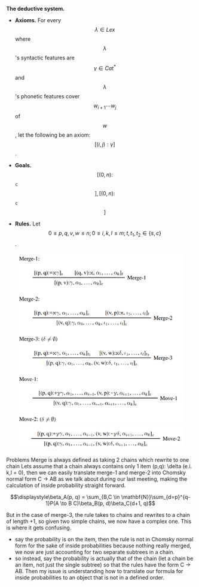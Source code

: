 
**The deductive system.**

- **Axioms.** For every $$\lambda \in Lex$$ where $$\lambda$$'s syntactic features are $$\gamma \in Cat^* $$ and $$\lambda$$'s phonetic features cover $$w_{i+1}\cdots w_{j}$$ of $$w$$, let the following be an axiom: $$[(i,j): \gamma ] $$ .
- **Goals.** $$[(0, n): $$`c`$$], [(0, n): $$`c`$$] $$
- **Rules.** Let $$0 \leq p, q, v, w \leq n; 0 \leq i, k, l \leq m; t, t_1, t_2 \in \{s,  c\}$$.

    <img src='images/harkema-diss/rules1.png' width='450' />

    <img src='images/harkema-diss/rules2.png' width='450' />


Problems
Merge is always defined as taking 2 chains which rewrite to one chain
Lets assume that a chain always contains only 1 item (p,q): \delta (e.i. k,l = 0),
then we can easily translate merge-1 and merge-2 into Chomsky normal form C -> AB
as we talk about during our last meeting, making the calculation of inside probability straight forward.

$$\displaystyle\beta_A(p, q) = \sum_{B,C \in \mathbf{N}}\sum_{d=p}^{q-1}P(A \to B C)\beta_B(p, d)\beta_C(d+1, q)$$

But in the case of merge-3, the rule takes to chains and rewrites to a chain of length +1, so given two simple chains, we now have a complex one. This is where it gets confusing.
- say the probability is on the item, then the rule is not in Chomsky normal form for the sake of inside probabilities because nothing really merged, we now are just accounting for two separate subtrees in a chain.
- so instead, say the probability is actually that of the chain (let a chain be an item, not just the single subtree) so that the rules have the form C -> AB. Then my issue is understanding how to translate our formula for inside probabilities to an object that is not in a defined order.

